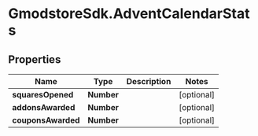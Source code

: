 # GmodstoreSdk.AdventCalendarStats

## Properties

Name | Type | Description | Notes
------------ | ------------- | ------------- | -------------
**squaresOpened** | **Number** |  | [optional] 
**addonsAwarded** | **Number** |  | [optional] 
**couponsAwarded** | **Number** |  | [optional] 


